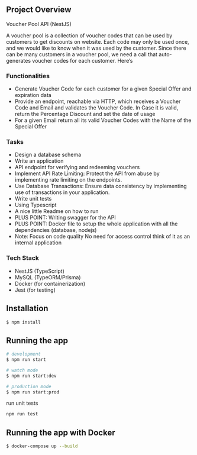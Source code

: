 ## Project Overview

Voucher Pool API (NestJS)

A voucher pool is a collection of voucher codes that can be used by customers to get discounts on website. Each code may only be used once, and we would like to know when it was used by the customer. Since there can be many customers in a voucher pool, we need a call that auto-generates voucher codes for each customer. Here’s

### Functionalities

- Generate Voucher Code for each customer for a given Special Offer and expiration data
- Provide an endpoint, reachable via HTTP, which receives a Voucher Code and Email and validates the Voucher Code. In Case it is valid, return the Percentage Discount and set the date of usage
- For a given Email return all its valid Voucher Codes with the Name of the Special Offer

### Tasks

- Design a database schema
- Write an application
- API endpoint for verifying and redeeming vouchers
- Implement API Rate Limiting: Protect the API from abuse by implementing rate limiting on the endpoints.
- Use Database Transactions: Ensure data consistency by implementing use of transactions in your application.
- Write unit tests
- Using Typescript
- A nice little Readme on how to run
- PLUS POINT: Writing swagger for the API
- PLUS POINT: Docker file to setup the whole application with all the dependencies (database, nodejs)
- Note: Focus on code quality No need for access control think of it as an internal application

### Tech Stack

- NestJS (TypeScript)
- MySQL (TypeORM/Prisma)
- Docker (for containerization)
- Jest (for testing)

## Installation

```bash
$ npm install
```

## Running the app

```bash
# development
$ npm run start

# watch mode
$ npm run start:dev

# production mode
$ npm run start:prod
```

run unit tests
```bash
npm run test
```

## Running the app with Docker

```bash
$ docker-compose up --build
```


